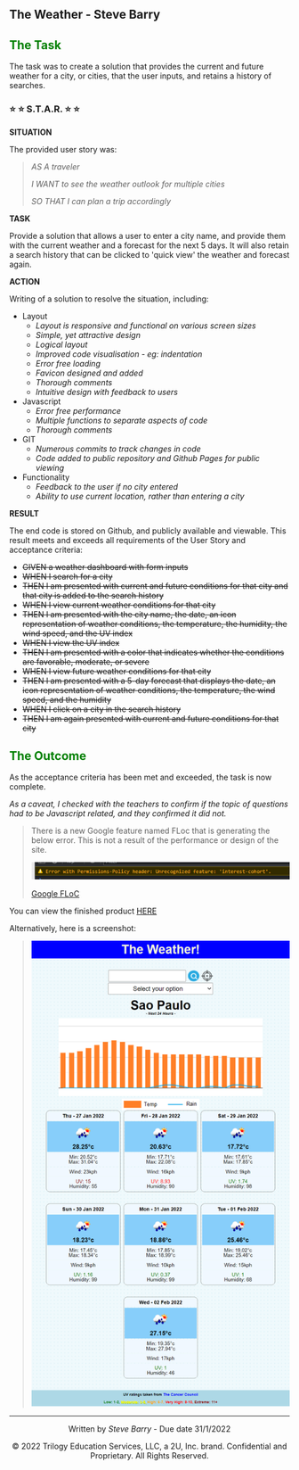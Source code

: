 ## The Weather - Steve Barry

## <span style="color:green"> The Task</span>

The task was to create a solution that provides the current and future weather for a city, or cities, that the user inputs, and retains a history of searches.

### ⭐ ⭐ S.T.A.R. ⭐ ⭐

**SITUATION**

The provided user story was: 

> <span style="font-style:italic">AS A traveler</span>
> 
> <span style="font-style:italic">I WANT to see the weather outlook for multiple cities</span>
>
> <span style="font-style:italic">SO THAT I can plan a trip accordingly</span>

**TASK**

Provide a solution that allows a user to enter a city name, and provide them with the current weather and a forecast for the next 5 days. It will also retain a search history that can be clicked to 'quick view' the weather and forecast again.

**ACTION**

Writing of a solution to resolve the situation, including:
* Layout
  * *Layout is responsive and functional on various screen sizes*
  * *Simple, yet attractive design*
  * *Logical layout*
  * *Improved code visualisation - eg: indentation*
  * *Error free loading*
  * *Favicon designed and added*
  * *Thorough comments*
  * *Intuitive design with feedback to users*
* Javascript
  * *Error free performance*
  * *Multiple functions to separate aspects of code*
  * *Thorough comments*
* GIT
  * *Numerous commits to track changes in code*
  * *Code added to public repository and Github Pages for public viewing*
* Functionality
  * *Feedback to the user if no city entered*
  * *Ability to use current location, rather than entering a city*

**RESULT**

The end code is stored on Github, and publicly available and viewable. This result meets and exceeds all requirements of the User Story and acceptance criteria:

* ~~GIVEN a weather dashboard with form inputs~~
* ~~WHEN I search for a city~~
* ~~THEN I am presented with current and future conditions for that city and that city is added to the search history~~
* ~~WHEN I view current weather conditions for that city~~
* ~~THEN I am presented with the city name, the date, an icon representation of weather conditions, the temperature, the humidity, the wind speed, and the UV index~~
* ~~WHEN I view the UV index~~
* ~~THEN I am presented with a color that indicates whether the conditions are favorable, moderate, or severe~~
* ~~WHEN I view future weather conditions for that city~~
* ~~THEN I am presented with a 5-day forecast that displays the date, an icon representation of weather conditions, the temperature, the wind speed, and the humidity~~
* ~~WHEN I click on a city in the search history~~
* ~~THEN I am again presented with current and future conditions for that city~~

## <span style="color:green"> The Outcome</span>

As the acceptance criteria has been met and exceeded, the task is now complete. 

*As a caveat, I checked with the teachers to confirm if the topic of questions had to be Javascript related, and they confirmed it did not.*
> There is a new Google feature named FLoc that is generating the below error. This is not a result of the performance or design of the site.
> 
> ![Screenshot of Google FLoC error](./assets/images/floc.PNG "Screenshot of Google FLoC error")
> 
> [Google FLoC](https://techcrunch.com/2021/03/30/google-starts-trialling-its-floc-cookie-alternative-in-chrome/)

You can view the finished product [HERE](https://nbs5000.github.io/weather/)

Alternatively, here is a screenshot:

> ![Screenshot of The Weather page](./assets/images/screen.png "Screenshot of The Weather page")

---
<p style="text-align:center;">Written by <span style="font-style:italic">Steve Barry</span> - Due date 31/1/2022</p>

<p style="text-align:center;">© 2022 Trilogy Education Services, LLC, a 2U, Inc. brand. Confidential and Proprietary. All Rights Reserved.</p>
